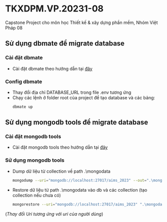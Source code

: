 # TKXDPM.VP.20231-08
Capstone Project cho môn học Thiết kế &amp; xây dựng phần mềm, Nhóm Việt Pháp 08

## Sử dụng dbmate để migrate database
### Cài đặt dbmate
- Cài đặt dbmate theo hướng dẫn tại [đây](https://github.com/amacneil/dbmate.git)

### Config dbmate
* Thay đổi địa chỉ DATABASE_URL trong file .env tương ứng
* Chạy các lệnh ở folder root của project để tạo database và các bảng:
    ```bash
    dbmate up
    ```
## Sử dụng mongodb tools để migrate database
### Cài đặt mongodb tools
- Cài đặt mongodb tools theo hướng dẫn tại [đây](https://www.mongodb.com/docs/database-tools/installation/installation/)

### Sử dụng mongodb tools
- Dump dữ liệu từ collection về path .\mongodata
  ```bash
  mongodump --uri="mongodb://localhost:27017/aims_2023" --out=".\mongodata\"
  ```
  
- Restore dữ liệu từ path .\mongodata vào db và các collection (tạo collection nếu chưa có)
  ```bash
  mongorestore --uri="mongodb://localhost:27017/aims_2023" ".\mongodata\aims_2023"
  ```

(_Thay đổi Uri tương ứng với uri của người dùng_)